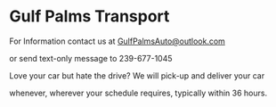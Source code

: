 # Gulf Palms Transport



For Information contact us at GulfPalmsAuto@outlook.com

   or send text-only message to 239-677-1045

Love your car but hate the drive? We will pick-up and deliver your car

whenever, wherever your schedule requires, typically within 36 hours.
